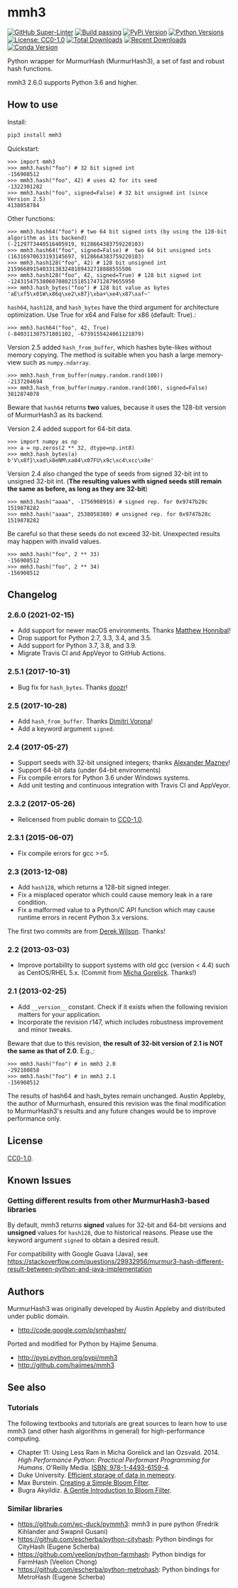# mmh3
[![GitHub Super-Linter](https://github.com/hajimes/mmh3/workflows/Super-Linter/badge.svg?branch=feature/ghactions)](https://github.com/hajimes/mmh3/actions?query=workflow%3ASuper-Linter+branch%3Amaster)
[![Build passing](https://github.com/hajimes/mmh3/workflows/build/badge.svg?branch=feature/ghactions)](https://github.com/hajimes/mmh3/actions?query=workflow%3Abuild+branch%3Amaster)
[![PyPi Version](https://img.shields.io/pypi/v/mmh3.svg?style=flat-square&logo=pypi&logoColor=white)](https://pypi.org/project/mmh3/)
[![Python Versions](https://img.shields.io/pypi/pyversions/mmh3.svg)](https://pypi.org/project/mmh3/)
[![License: CC0-1.0](https://img.shields.io/badge/License-CC0%201.0-lightgrey.svg)](http://creativecommons.org/publicdomain/zero/1.0/)
[![Total Downloads](https://pepy.tech/badge/mmh3)](https://pepy.tech/project/mmh3)
[![Recent Downloads](https://pepy.tech/badge/mmh3/month)](https://pepy.tech/project/mmh3)
[![Conda Version](https://img.shields.io/conda/vn/conda-forge/mmh3.svg?style=flat-square&logo=conda-forge&logoColor=white)](https://anaconda.org/conda-forge/mmh3)

Python wrapper for MurmurHash (MurmurHash3), a set of fast and robust hash functions.

mmh3 2.6.0 supports Python 3.6 and higher.

## How to use
Install:
```bash
pip3 install mmh3
```

Quickstart:
```shell
>>> import mmh3
>>> mmh3.hash("foo") # 32 bit signed int
-156908512
>>> mmh3.hash("foo", 42) # uses 42 for its seed
-1322301282
>>> mmh3.hash("foo", signed=False) # 32 bit unsigned int (since Version 2.5)
4138058784
```

Other functions:
```shell
>>> mmh3.hash64("foo") # two 64 bit signed ints (by using the 128-bit algorithm as its backend)
(-2129773440516405919, 9128664383759220103)
>>> mmh3.hash64("foo", signed=False) #  two 64 bit unsigned ints
(16316970633193145697, 9128664383759220103)
>>> mmh3.hash128("foo", 42) # 128 bit unsigned int
215966891540331383248189432718888555506
>>> mmh3.hash128("foo", 42, signed=True) # 128 bit signed int
-124315475380607080215185174712879655950
>>> mmh3.hash_bytes("foo") # 128 bit value as bytes
'aE\xf5\x01W\x86q\xe2\x87}\xba+\xe4\x87\xaf~'
```

`hash64`, `hash128`, and `hash_bytes` have the third argument for architecture optimization. Use True for x64 and False for x86 (default: True).:

```shell
>>> mmh3.hash64("foo", 42, True) 
(-840311307571801102, -6739155424061121879)
```

Version 2.5 added `hash_from_buffer`, which hashes byte-likes without memory copying. The method is suitable when you hash a large memory-view such as `numpy.ndarray`.

```shell
>>> mmh3.hash_from_buffer(numpy.random.rand(100))
-2137204694
>>> mmh3.hash_from_buffer(numpy.random.rand(100), signed=False)
3812874078
```

Beware that `hash64` returns **two** values, because it uses the 128-bit version of MurmurHash3 as its backend.

Version 2.4 added support for 64-bit data.

```shell
>>> import numpy as np
>>> a = np.zeros(2 ** 32, dtype=np.int8)
>>> mmh3.hash_bytes(a)
b'V\x8f}\xad\x8eNM\xa84\x07FU\x9c\xc4\xcc\x8e'
```

Version 2.4 also changed the type of seeds from signed 32-bit int to unsigned 32-bit int. (**The resulting values with signed seeds still remain the same as before, as long as they are 32-bit**)

```shell
>>> mmh3.hash("aaaa", -1756908916) # signed rep. for 0x9747b28c
1519878282
>>> mmh3.hash("aaaa", 2538058380) # unsigned rep. for 0x9747b28c
1519878282
```

Be careful so that these seeds do not exceed 32-bit. Unexpected results may happen with invalid values.

```shell
>>> mmh3.hash("foo", 2 ** 33)
-156908512
>>> mmh3.hash("foo", 2 ** 34)
-156908512
```

## Changelog
### 2.6.0 (2021-02-15)
* Add support for newer macOS environments. Thanks [Matthew Honnibal](https://github.com/honnibal)!
* Drop support for Python 2.7, 3.3, 3.4, and 3.5.
* Add support for Python 3.7, 3.8, and 3.9.
* Migrate Travis CI and AppVeyor to GitHub Actions.

### 2.5.1 (2017-10-31)
* Bug fix for `hash_bytes`. Thanks [doozr](https://github.com/doozr)!

### 2.5 (2017-10-28)
* Add `hash_from_buffer`. Thanks [Dimitri Vorona](https://github.com/alendit)!
* Add a keyword argument `signed`.

### 2.4 (2017-05-27)
* Support seeds with 32-bit unsigned integers; thanks [Alexander Maznev](https://github.com/pik)!
* Support 64-bit data (under 64-bit environments)
* Fix compile errors for Python 3.6 under Windows systems.
* Add unit testing and continuous integration with Travis CI and AppVeyor.

### 2.3.2 (2017-05-26)
* Relicensed from public domain to [CC0-1.0](./LICENSE).

### 2.3.1 (2015-06-07)
* Fix compile errors for gcc >=5.

### 2.3 (2013-12-08)
* Add `hash128`, which returns a 128-bit signed integer.
* Fix a misplaced operator which could cause memory leak in a rare condition.
* Fix a malformed value to a Python/C API function which may cause runtime errors in recent Python 3.x versions.

The first two commits are from [Derek Wilson](https://github.com/underrun). Thanks!

### 2.2 (2013-03-03)
* Improve portability to support systems with old gcc (version < 4.4) such as CentOS/RHEL 5.x. (Commit from [Micha Gorelick](https://github.com/mynameisfiber). Thanks!)

### 2.1 (2013-02-25)

* Add `__version__` constant. Check if it exists when the following revision matters for your application.
* Incorporate the revision r147, which includes robustness improvement and minor tweaks.

Beware that due to this revision, **the result of 32-bit version of 2.1 is NOT the same as that of 2.0**. E.g.,:

```shell
>>> mmh3.hash("foo") # in mmh3 2.0
-292180858
>>> mmh3.hash("foo") # in mmh3 2.1
-156908512
```

The results of hash64 and hash_bytes remain unchanged. Austin Appleby, the author of Murmurhash, ensured this revision was the final modification to MurmurHash3's results and any future changes would be to improve performance only.

## License

[CC0-1.0](./LICENSE).

## Known Issues
### Getting different results from other MurmurHash3-based libraries
By default, mmh3 returns **signed** values for 32-bit and 64-bit versions and **unsigned** values for `hash128`, due to historical reasons. Please use the keyword argument `signed` to obtain a desired result.

For compatibility with Google Guava (Java), see <https://stackoverflow.com/questions/29932956/murmur3-hash-different-result-between-python-and-java-implementation>

## Authors
MurmurHash3 was originally developed by Austin Appleby and distributed under public domain.

* <http://code.google.com/p/smhasher/>

Ported and modified for Python by Hajime Senuma.

* <http://pypi.python.org/pypi/mmh3>
* <http://github.com/hajimes/mmh3>

## See also
### Tutorials
The following textbooks and tutorials are great sources to learn how to use mmh3 (and other hash algorithms in general) for high-performance computing.

* Chapter 11: Using Less Ram in Micha Gorelick and Ian Ozsvald. 2014. *High Performance Python: Practical Performant Programming for Humans*. O'Reilly Media. [ISBN: 978-1-4493-6159-4](https://www.amazon.com/dp/1449361595).
* Duke University. [Efficient storage of data in memeory](http://people.duke.edu/~ccc14/sta-663-2016/20B_Big_Data_Structures.html).
* Max Burstein. [Creating a Simple Bloom Filter](http://www.maxburstein.com/blog/creating-a-simple-bloom-filter/).
* Bugra Akyildiz. [A Gentle Introduction to Bloom Filter](https://www.kdnuggets.com/2016/08/gentle-introduction-bloom-filter.html).

### Similar libraries
* <https://github.com/wc-duck/pymmh3>: mmh3 in pure python (Fredrik Kihlander and Swapnil Gusani)
* <https://github.com/escherba/python-cityhash>: Python bindings for CityHash (Eugene Scherba)
* <https://github.com/veelion/python-farmhash>: Python bindigs for FarmHash (Veelion Chong)
* <https://github.com/escherba/python-metrohash>: Python bindings for MetroHash (Eugene Scherba)